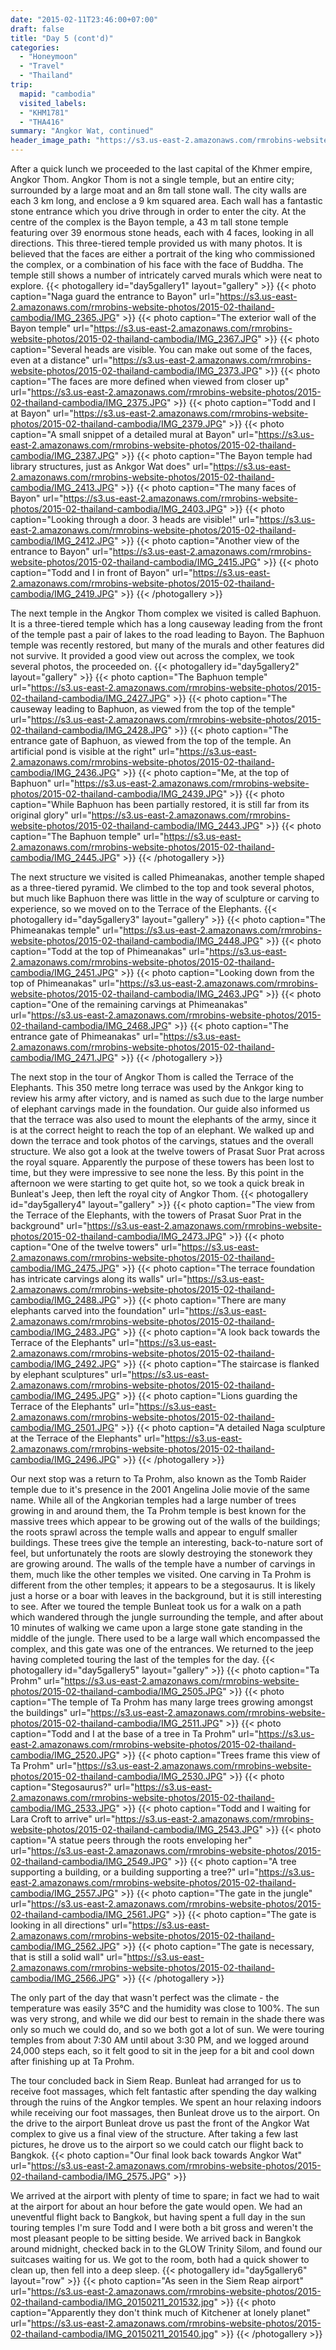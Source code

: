 ```yaml
---
date: "2015-02-11T23:46:00+07:00"
draft: false
title: "Day 5 (cont'd)"
categories:
  - "Honeymoon"
  - "Travel"
  - "Thailand"
trip:
  mapid: "cambodia"
  visited_labels:
  - "KHM1781"
  - "THA416"
summary: "Angkor Wat, continued"
header_image_path: "https://s3.us-east-2.amazonaws.com/rmrobins-website-photos/2015-02-thailand-cambodia/IMG_2403.JPG"
---
```


After a quick lunch we proceeded to the last capital of the Khmer empire, Angkor Thom. Angkor Thom is not a single temple, but an entire city; surrounded by a large moat and an 8m tall stone wall. The city walls are each 3 km long, and enclose a 9 km squared area. Each wall has a fantastic stone entrance which you drive through in order to enter the city. At the centre of the complex is the Bayon temple, a 43 m tall stone temple featuring over 39 enormous stone heads, each with 4 faces, looking in all directions. This three-tiered temple provided us with many photos. It is believed that the faces are either a portrait of the king who commissioned the complex, or a combination of his face with the face of Buddha. The temple still shows a number of intricately carved murals which were neat to explore.
{{< photogallery id="day5gallery1" layout="gallery" >}}
{{< photo caption="Naga guard the entrance to Bayon" url="https://s3.us-east-2.amazonaws.com/rmrobins-website-photos/2015-02-thailand-cambodia/IMG_2365.JPG" >}}
{{< photo caption="The exterior wall of the Bayon temple" url="https://s3.us-east-2.amazonaws.com/rmrobins-website-photos/2015-02-thailand-cambodia/IMG_2367.JPG" >}}
{{< photo caption="Several heads are visible. You can make out some of the faces, even at a distance" url="https://s3.us-east-2.amazonaws.com/rmrobins-website-photos/2015-02-thailand-cambodia/IMG_2373.JPG" >}}
{{< photo caption="The faces are more defined when viewed from closer up" url="https://s3.us-east-2.amazonaws.com/rmrobins-website-photos/2015-02-thailand-cambodia/IMG_2375.JPG" >}}
{{< photo caption="Todd and I at Bayon" url="https://s3.us-east-2.amazonaws.com/rmrobins-website-photos/2015-02-thailand-cambodia/IMG_2379.JPG" >}}
{{< photo caption="A small snippet of a detailed mural at Bayon" url="https://s3.us-east-2.amazonaws.com/rmrobins-website-photos/2015-02-thailand-cambodia/IMG_2387.JPG" >}}
{{< photo caption="The Bayon temple had library structures, just as Ankgor Wat does" url="https://s3.us-east-2.amazonaws.com/rmrobins-website-photos/2015-02-thailand-cambodia/IMG_2413.JPG" >}}
{{< photo caption="The many faces of Bayon" url="https://s3.us-east-2.amazonaws.com/rmrobins-website-photos/2015-02-thailand-cambodia/IMG_2403.JPG" >}}
{{< photo caption="Looking through a door. 3 heads are visible!" url="https://s3.us-east-2.amazonaws.com/rmrobins-website-photos/2015-02-thailand-cambodia/IMG_2412.JPG" >}}
{{< photo caption="Another view of the entrance to Bayon" url="https://s3.us-east-2.amazonaws.com/rmrobins-website-photos/2015-02-thailand-cambodia/IMG_2415.JPG" >}}
{{< photo caption="Todd and I in front of Bayon" url="https://s3.us-east-2.amazonaws.com/rmrobins-website-photos/2015-02-thailand-cambodia/IMG_2419.JPG" >}}
{{< /photogallery >}}

The next temple in the Angkor Thom complex we visited is called Baphuon. It is a three-tiered temple which has a long causeway leading from the front of the temple past a pair of lakes to the road leading to Bayon. The Baphuon temple was recently restored, but many of the murals and other features did not survive. It provided a good view out across the complex, we took several photos, the proceeded on.
{{< photogallery id="day5gallery2" layout="gallery" >}}
{{< photo caption="The Baphuon temple" url="https://s3.us-east-2.amazonaws.com/rmrobins-website-photos/2015-02-thailand-cambodia/IMG_2427.JPG" >}}
{{< photo caption="The causeway leading to Baphuon, as viewed from the top of the temple" url="https://s3.us-east-2.amazonaws.com/rmrobins-website-photos/2015-02-thailand-cambodia/IMG_2428.JPG" >}}
{{< photo caption="The entrance gate of Baphuon, as viewed from the top of the temple. An artificial pond is visible at the right" url="https://s3.us-east-2.amazonaws.com/rmrobins-website-photos/2015-02-thailand-cambodia/IMG_2436.JPG" >}}
{{< photo caption="Me, at the top of Baphuon" url="https://s3.us-east-2.amazonaws.com/rmrobins-website-photos/2015-02-thailand-cambodia/IMG_2439.JPG" >}}
{{< photo caption="While Baphuon has been partially restored, it is still far from its original glory" url="https://s3.us-east-2.amazonaws.com/rmrobins-website-photos/2015-02-thailand-cambodia/IMG_2443.JPG" >}}
{{< photo caption="The Baphuon temple" url="https://s3.us-east-2.amazonaws.com/rmrobins-website-photos/2015-02-thailand-cambodia/IMG_2445.JPG" >}}
{{< /photogallery >}}

The next structure we visited is called Phimeanakas, another temple shaped as a three-tiered pyramid. We climbed to the top and took several photos, but much like Baphuon there was little in the way of sculpture or carving to experience, so we moved on to the Terrace of the Elephants.
{{< photogallery id="day5gallery3" layout="gallery" >}}
{{< photo caption="The Phimeanakas temple" url="https://s3.us-east-2.amazonaws.com/rmrobins-website-photos/2015-02-thailand-cambodia/IMG_2448.JPG" >}}
{{< photo caption="Todd at the top of Phimeanakas" url="https://s3.us-east-2.amazonaws.com/rmrobins-website-photos/2015-02-thailand-cambodia/IMG_2451.JPG" >}}
{{< photo caption="Looking down from the top of Phimeanakas" url="https://s3.us-east-2.amazonaws.com/rmrobins-website-photos/2015-02-thailand-cambodia/IMG_2463.JPG" >}}
{{< photo caption="One of the remaining carvings at Phimeanakas" url="https://s3.us-east-2.amazonaws.com/rmrobins-website-photos/2015-02-thailand-cambodia/IMG_2468.JPG" >}}
{{< photo caption="The entrance gate of Phimeanakas" url="https://s3.us-east-2.amazonaws.com/rmrobins-website-photos/2015-02-thailand-cambodia/IMG_2471.JPG" >}}
{{< /photogallery >}}

The next stop in the tour of Angkor Thom is called the Terrace of the Elephants. This 350 metre long terrace was used by the Ankgor king to review his army after victory, and is named as such due to the large number of elephant carvings made in the foundation. Our guide also informed us that the terrace was also used to mount the elephants of the army, since it is at the correct height to reach the top of an elephant. We walked up and down the terrace and took photos of the carvings, statues and the overall structure. We also got a look at the twelve towers of Prasat Suor Prat across the royal square. Apparently the purpose of these towers has been lost to time, but they were impressive to see none the less. By this point in the afternoon we were starting to get quite hot, so we took a quick break in Bunleat's Jeep, then left the royal city of Angkor Thom.
{{< photogallery id="day5gallery4" layout="gallery" >}}
{{< photo caption="The view from the Terrace of the Elephants, with the towers of Prasat Suor Prat in the background" url="https://s3.us-east-2.amazonaws.com/rmrobins-website-photos/2015-02-thailand-cambodia/IMG_2473.JPG" >}}
{{< photo caption="One of the twelve towers" url="https://s3.us-east-2.amazonaws.com/rmrobins-website-photos/2015-02-thailand-cambodia/IMG_2475.JPG" >}}
{{< photo caption="The terrace foundation has intricate carvings along its walls" url="https://s3.us-east-2.amazonaws.com/rmrobins-website-photos/2015-02-thailand-cambodia/IMG_2488.JPG" >}}
{{< photo caption="There are many elephants carved into the foundation" url="https://s3.us-east-2.amazonaws.com/rmrobins-website-photos/2015-02-thailand-cambodia/IMG_2483.JPG" >}}
{{< photo caption="A look back towards the Terrace of the Elephants" url="https://s3.us-east-2.amazonaws.com/rmrobins-website-photos/2015-02-thailand-cambodia/IMG_2492.JPG" >}}
{{< photo caption="The staircase is flanked by elephant sculptures" url="https://s3.us-east-2.amazonaws.com/rmrobins-website-photos/2015-02-thailand-cambodia/IMG_2495.JPG" >}}
{{< photo caption="Lions guarding the Terrace of the Elephants" url="https://s3.us-east-2.amazonaws.com/rmrobins-website-photos/2015-02-thailand-cambodia/IMG_2501.JPG" >}}
{{< photo caption="A detailed Naga sculpture at the Terrace of the Elephants" url="https://s3.us-east-2.amazonaws.com/rmrobins-website-photos/2015-02-thailand-cambodia/IMG_2496.JPG" >}}
{{< /photogallery >}}

Our next stop was a return to Ta Prohm, also known as the Tomb Raider temple due to it's presence in the 2001 Angelina Jolie movie of the same name. While all of the Angkorian temples had a large number of trees growing in and around them, the Ta Prohm temple is best known for the massive trees which appear to be growing out of the walls of the buildings; the roots sprawl across the temple walls and appear to engulf smaller buildings. These trees give the temple an interesting, back-to-nature sort of feel, but unfortunately the roots are slowly destroying the stonework they are growing around. The walls of the temple have a number of carvings in them, much like the other temples we visited. One carving in Ta Prohm is different from the other temples; it appears to be a stegosaurus. It is likely just a horse or a boar with leaves in the background, but it is still interesting to see. After we toured the temple Bunleat took us for a walk on a path which wandered through the jungle surrounding the temple, and after about 10 minutes of walking we came upon a large stone gate standing in the middle of the jungle. There used to be a large wall which encompassed the complex, and this gate was one of the entrances. We returned to the jeep having completed touring the last of the temples for the day.
{{< photogallery id="day5gallery5" layout="gallery" >}}
{{< photo caption="Ta Prohm" url="https://s3.us-east-2.amazonaws.com/rmrobins-website-photos/2015-02-thailand-cambodia/IMG_2505.JPG" >}}
{{< photo caption="The temple of Ta Prohm has many large trees growing amongst the buildings" url="https://s3.us-east-2.amazonaws.com/rmrobins-website-photos/2015-02-thailand-cambodia/IMG_2511.JPG" >}}
{{< photo caption="Todd and I at the base of a tree in Ta Prohm" url="https://s3.us-east-2.amazonaws.com/rmrobins-website-photos/2015-02-thailand-cambodia/IMG_2520.JPG" >}}
{{< photo caption="Trees frame this view of Ta Prohm" url="https://s3.us-east-2.amazonaws.com/rmrobins-website-photos/2015-02-thailand-cambodia/IMG_2530.JPG" >}}
{{< photo caption="Stegosaurus?" url="https://s3.us-east-2.amazonaws.com/rmrobins-website-photos/2015-02-thailand-cambodia/IMG_2533.JPG" >}}
{{< photo caption="Todd and I waiting for Lara Croft to arrive" url="https://s3.us-east-2.amazonaws.com/rmrobins-website-photos/2015-02-thailand-cambodia/IMG_2543.JPG" >}}
{{< photo caption="A statue peers through the roots enveloping her" url="https://s3.us-east-2.amazonaws.com/rmrobins-website-photos/2015-02-thailand-cambodia/IMG_2549.JPG" >}}
{{< photo caption="A tree supporting a building, or a building supporting a tree?" url="https://s3.us-east-2.amazonaws.com/rmrobins-website-photos/2015-02-thailand-cambodia/IMG_2557.JPG" >}}
{{< photo caption="The gate in the jungle" url="https://s3.us-east-2.amazonaws.com/rmrobins-website-photos/2015-02-thailand-cambodia/IMG_2561.JPG" >}}
{{< photo caption="The gate is looking in all directions" url="https://s3.us-east-2.amazonaws.com/rmrobins-website-photos/2015-02-thailand-cambodia/IMG_2562.JPG" >}}
{{< photo caption="The gate is necessary, that is still a solid wall" url="https://s3.us-east-2.amazonaws.com/rmrobins-website-photos/2015-02-thailand-cambodia/IMG_2566.JPG" >}}
{{< /photogallery >}}

The only part of the day that wasn't perfect was the climate - the temperature was easily 35℃ and the humidity was close to 100%. The sun was very strong, and while we did our best to remain in the shade there was only so much we could do, and so we both got a lot of sun. We were touring temples from about 7:30 AM until about 3:30 PM, and we logged around 24,000 steps each, so it felt good to sit in the jeep for a bit and cool down after finishing up at Ta Prohm.

The tour concluded back in Siem Reap. Bunleat had arranged for us to receive foot massages, which felt fantastic after spending the day walking through the ruins of the Angkor temples. We spent an hour relaxing indoors while receiving our foot massages, then Bunleat drove us to the airport. On the drive to the airport Bunleat drove us past the front of the Angkor Wat complex to give us a final view of the structure. After taking a few last pictures, he drove us to the airport so we could catch our flight back to Bangkok.
{{< photo caption="Our final look back towards Angkor Wat" url="https://s3.us-east-2.amazonaws.com/rmrobins-website-photos/2015-02-thailand-cambodia/IMG_2575.JPG" >}}

We arrived at the airport with plenty of time to spare; in fact we had to wait at the airport for about an hour before the gate would open. We had an uneventful flight back to Bangkok, but having spent a full day in the sun touring temples I'm sure Todd and I were both a bit gross and weren't the most pleasant people to be sitting beside. We arrived back in Bangkok around midnight, checked back in to the GLOW Trinity Silom, and found our suitcases waiting for us. We got to the room, both had a quick shower to clean up, then fell into a deep sleep.
{{< photogallery id="day5gallery6" layout="row" >}}
{{< photo caption="As seen in the Siem Reap airport" url="https://s3.us-east-2.amazonaws.com/rmrobins-website-photos/2015-02-thailand-cambodia/IMG_20150211_201532.jpg" >}}
{{< photo caption="Apparently they don't think much of Kitchener at lonely planet" url="https://s3.us-east-2.amazonaws.com/rmrobins-website-photos/2015-02-thailand-cambodia/IMG_20150211_201540.jpg" >}}
{{< /photogallery >}}
